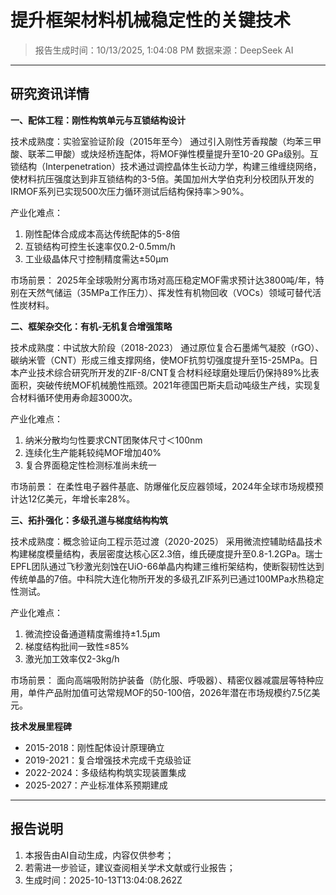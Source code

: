 # 提升框架材料机械稳定性的关键技术

> 报告生成时间：10/13/2025, 1:04:08 PM
> 数据来源：DeepSeek AI

---

## 研究资讯详情
**一、配体工程：刚性构筑单元与互锁结构设计**

技术成熟度：实验室验证阶段（2015年至今）
通过引入刚性芳香羧酸（均苯三甲酸、联苯二甲酸）或炔烃桥连配体，将MOF弹性模量提升至10-20 GPa级别。互锁结构（Interpenetration）技术通过调控晶体生长动力学，构建三维缠绕网络，使材料抗压强度达到非互锁结构的3-5倍。美国加州大学伯克利分校团队开发的IRMOF系列已实现500次压力循环测试后结构保持率＞90%。

产业化难点：
1. 刚性配体合成成本高达传统配体的5-8倍
2. 互锁结构可控生长速率仅0.2-0.5mm/h
3. 工业级晶体尺寸控制精度需达±50μm

市场前景：
2025年全球吸附分离市场对高压稳定MOF需求预计达3800吨/年，特别在天然气储运（35MPa工作压力）、挥发性有机物回收（VOCs）领域可替代活性炭材料。

**二、框架杂交化：有机-无机复合增强策略**

技术成熟度：中试放大阶段（2018-2023）
通过原位复合石墨烯气凝胶（rGO）、碳纳米管（CNT）形成三维支撑网络，使MOF抗剪切强度提升至15-25MPa。日本产业技术综合研究所开发的ZIF-8/CNT复合材料经球磨处理后仍保持89%比表面积，突破传统MOF机械脆性瓶颈。2021年德国巴斯夫启动吨级生产线，实现复合材料循环使用寿命超3000次。

产业化难点：
1. 纳米分散均匀性要求CNT团聚体尺寸＜100nm
2. 连续化生产能耗较纯MOF增加40%
3. 复合界面稳定性检测标准尚未统一

市场前景：
在柔性电子器件基底、防爆催化反应器领域，2024年全球市场规模预计达12亿美元，年增长率28%。

**三、拓扑强化：多级孔道与梯度结构构筑**

技术成熟度：概念验证向工程示范过渡（2020-2025）
采用微流控辅助结晶技术构建梯度模量结构，表层密度达核心区2.3倍，维氏硬度提升至0.8-1.2GPa。瑞士EPFL团队通过飞秒激光刻蚀在UiO-66单晶内构建三维桁架结构，使断裂韧性达到传统单晶的7倍。中科院大连化物所开发的多级孔ZIF系列已通过100MPa水热稳定性测试。

产业化难点：
1. 微流控设备通道精度需维持±1.5μm
2. 梯度结构批间一致性≤85%
3. 激光加工效率仅2-3kg/h

市场前景：
面向高端吸附防护装备（防化服、呼吸器）、精密仪器减震层等特种应用，单件产品附加值可达常规MOF的50-100倍，2026年潜在市场规模约7.5亿美元。

**技术发展里程碑**
- 2015-2018：刚性配体设计原理确立
- 2019-2021：复合增强技术完成千克级验证
- 2022-2024：多级结构构筑实现装置集成
- 2025-2027：产业标准体系预期建成

---

## 报告说明
1. 本报告由AI自动生成，内容仅供参考；
2. 若需进一步验证，建议查阅相关学术文献或行业报告；
3. 生成时间：2025-10-13T13:04:08.262Z
